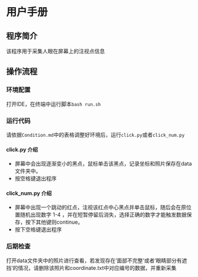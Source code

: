 # 用户手册

## 程序简介

该程序用于采集人眼在屏幕上的注视点信息

## 操作流程

### 环境配置

打开IDE，在终端中运行脚本`bash run.sh`

### 运行代码

请依据`Condition.md`中的表格调整好环境后，运行`click.py`或者`click_num.py`

#### click.py 介绍

- 屏幕中会出现逐渐变小的黑点，鼠标单击该黑点，记录坐标和照片保存在data文件夹中。
- 按空格键退出程序

#### click_num.py 介绍

- 屏幕中出现一个跳动的红点，注视该红点中心黑点并单击鼠标，随后会在原位置随机出现数字 1-4 ，并在短暂停留后消失，选择正确的数字才能触发数据保存，按下其他键则continue。
- 按下空格键退出程序

### 后期检查

打开data文件夹中的照片进行查看，若发现存在‘面部不完整’或者‘眼睛部分有遮挡’的情况，请删除该照片和coordinate.txt中对应编号的数据，并重新采集
